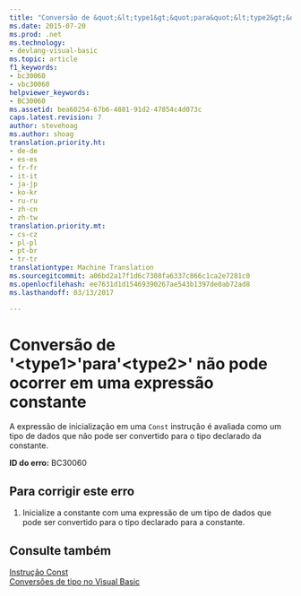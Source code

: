 ```yaml
---
title: "Conversão de &quot;&lt;type1&gt;&quot;para&quot;&lt;type2&gt;&quot; não pode ocorrer em uma expressão constante | Documentos do Microsoft"
ms.date: 2015-07-20
ms.prod: .net
ms.technology:
- devlang-visual-basic
ms.topic: article
f1_keywords:
- bc30060
- vbc30060
helpviewer_keywords:
- BC30060
ms.assetid: bea60254-67b6-4881-91d2-47854c4d073c
caps.latest.revision: 7
author: stevehoag
ms.author: shoag
translation.priority.ht:
- de-de
- es-es
- fr-fr
- it-it
- ja-jp
- ko-kr
- ru-ru
- zh-cn
- zh-tw
translation.priority.mt:
- cs-cz
- pl-pl
- pt-br
- tr-tr
translationtype: Machine Translation
ms.sourcegitcommit: a06bd2a17f1d6c7308fa6337c866c1ca2e7281c0
ms.openlocfilehash: ee7631d1d15469390267ae543b1397de0ab72ad8
ms.lasthandoff: 03/13/2017

---
```

# <a name="conversion-from-39lttype1gt39-to-39lttype2gt39-cannot-occur-in-a-constant-expression"></a>Conversão de '&lt;type1&gt;'para'&lt;type2&gt;' não pode ocorrer em uma expressão constante
A expressão de inicialização em uma `Const` instrução é avaliada como um tipo de dados que não pode ser convertido para o tipo declarado da constante.  
  
 **ID do erro:** BC30060  
  
## <a name="to-correct-this-error"></a>Para corrigir este erro  
  
1.  Inicialize a constante com uma expressão de um tipo de dados que pode ser convertido para o tipo declarado para a constante.  
  
## <a name="see-also"></a>Consulte também  
 [Instrução Const](../../visual-basic/language-reference/statements/const-statement.md)   
 [Conversões de tipo no Visual Basic](../../visual-basic/programming-guide/language-features/data-types/type-conversions.md)
